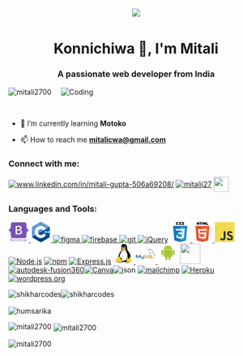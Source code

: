 <h1 align="center">
<img width=2000 src= "https://thumbs.dreamstime.com/b/web-development-concept-person-using-laptop-computer-web-development-concept-person-using-laptop-computer-173653541.jpg">
</h1> 
<h1 align="center">Konnichiwa 👋, I'm Mitali</h1>
<h3 align="center">A passionate web developer from India</h3>
<img align="right" alt="Coding" width="400" src="https://res.cloudinary.com/practicaldev/image/fetch/s--2bZIjPGC -/c_limit%2Cf_auto%2Cfl_progressive%2Cq_66%2Cw_880/https://dev-to-uploads.s3.amazonaws.com/i/d4tvukbt5mra37cvwklk.gif">

<p align="left"> <img src="https://komarev.com/ghpvc/?username=mitali2700&label=Profile%20views&color=0e75b6&style=flat" alt="mitali2700" /> </p>

<p align="left"> <a href="https://twitter.com/" target="blank"><img src="https://img.shields.io/twitter/follow/?logo=twitter&style=for-the-badge" alt="" /></a> </p>

- 🌱 I’m currently learning **Motoko**

- 📫 How to reach me **mitalicwa@gmail.com**

<h3 align="left">Connect with me:</h3>
<p align="left">
<a href="https://www.linkedin.com/in/mitali-gupta-506a69208/" target="blank"><img align="center" src="https://raw.githubusercontent.com/rahuldkjain/github-profile-readme-generator/master/src/images/icons/Social/linked-in-alt.svg" alt="www.linkedin.com/in/mitali-gupta-506a69208/" height="30" width="40" /></a>
<a href="https://instagram.com/mitalii27" target="blank"><img align="center" src="https://raw.githubusercontent.com/rahuldkjain/github-profile-readme-generator/master/src/images/icons/Social/instagram.svg" alt="mitalii27" height="30" width="40" /></a>
<a href="https://replit.com/@MITALIGUPTA" target="blank"><img align= "center" src="https://user-images.githubusercontent.com/78539161/181254713-cd647b34-ecdc-45c9-81d5-05803a562e11.png"  height="30" width="30" /></a>
</p>





<h3 align="left">Languages and Tools:</h3>
<p align="left"> <a href="https://getbootstrap.com" target="_blank" rel="noreferrer"> <img src="https://raw.githubusercontent.com/devicons/devicon/master/icons/bootstrap/bootstrap-plain-wordmark.svg" alt="bootstrap" width="40" height="40"/> </a> <a href="https://www.w3schools.com/cpp/" target="_blank" rel="noreferrer"> <img src="https://raw.githubusercontent.com/devicons/devicon/master/icons/cplusplus/cplusplus-original.svg" alt="cplusplus" width="40" height="40"/> </a>  <a href="https://www.figma.com/" target="_blank" rel="noreferrer"> <img src="https://www.vectorlogo.zone/logos/figma/figma-icon.svg" alt="figma" width="40" height="40"/> </a> <a href="https://firebase.google.com/" target="_blank" rel="noreferrer"> <img src="https://www.vectorlogo.zone/logos/firebase/firebase-icon.svg" alt="firebase" width="40" height="40"/> </a> <a href="https://git-scm.com/" target="_blank" rel="noreferrer"> <img src="https://www.vectorlogo.zone/logos/git-scm/git-scm-icon.svg" alt="git" width="40" height="40"/> </a> 
  <a href="https://jquery.com/" target="_blank" rel="noreferrer"><img src="https://user-images.githubusercontent.com/78539161/179682340-fcb86e2b-bdbe-4c52-a827-a12e669a58a3.png" alt="jQuery" width="20" height="20"></a> 
<a href="https://www.w3schools.com/css/" target="_blank" rel="noreferrer"> <img src="https://raw.githubusercontent.com/devicons/devicon/master/icons/css3/css3-original-wordmark.svg" alt="css3" width="40" height="40"/> </a>
<a href="https://www.w3.org/html/" target="_blank" rel="noreferrer"> <img src="https://raw.githubusercontent.com/devicons/devicon/master/icons/html5/html5-original-wordmark.svg" alt="html5" width="40" height="40"/> </a> <a href="https://developer.mozilla.org/en-US/docs/Web/JavaScript" target="_blank" rel="noreferrer"> <img src="https://raw.githubusercontent.com/devicons/devicon/master/icons/javascript/javascript-original.svg" alt="javascript" width="40" height="40"/> </a>
<a href="https://nodejs.org/api/" target="_blank" rel="noreferrer"><img src="https://upload.wikimedia.org/wikipedia/commons/thumb/d/d9/Node.js_logo.svg/128px-Node.js_logo.svg.png" alt="Node.js" width="60"></a>
<a href="https://www.npmjs.com/" target="_blank" rel="noreferrer"><img src="https://user-images.githubusercontent.com/78539161/180617223-47849d60-5538-43b7-8474-77d9db58728b.png" alt="npm" width="40"></a>
<a href="https://expressjs.com/" target="_blank" rel="noreferrer"><img src="https://user-images.githubusercontent.com/78539161/180755429-687cd845-0559-4140-9069-4a453ac307b7.png" alt="Express.js" height="18"></a>
<a href="https://www.linux.org/" target="_blank" rel="noreferrer"> <img src="https://raw.githubusercontent.com/devicons/devicon/master/icons/linux/linux-original.svg" alt="linux" width="40" height="40"/> </a> 
  <a href="https://www.mysql.com/" target="_blank" rel="noreferrer"> <img src="https://raw.githubusercontent.com/devicons/devicon/master/icons/mysql/mysql-original-wordmark.svg" alt="mysql" width="40" height="40"/> </a>
<a href="https://developer.android.com/docs" target="_blank" rel="noreferrer"><img src="https://raw.githubusercontent.com/devicons/devicon/master/icons/android/android-original-wordmark.svg" alt="android" width="40" height="40" style="max-width: 100%;"></a>
<a href="https://hyper.is/" target="_blank" rel="noreferrer"><img src="https://user-images.githubusercontent.com/78539161/180262577-2538fca2-5701-4db4-a2fd-0871adc4af84.svg" width="40" height="40"></a>
<a href="https://www.autodesk.com/products/fusion-360/overview" target="_blank" rel="noreferrer"><img src="https://user-images.githubusercontent.com/78539161/179355291-0f7b3dae-ad47-4186-8371-f33ccdd192ff.svg" alt="autodesk-fusion360" width="40" height="40"></a><a href="https://www.canva.com/" target="_blank" rel="noreferrer"><img src="https://user-images.githubusercontent.com/78539161/179355900-a860afe3-ba63-4256-a7b4-760c0f416a7c.png" alt="Canva" width="40" height="40"></a><a><img src="https://user-images.githubusercontent.com/78539161/181601993-fd3ccb96-efe3-442b-94f4-49a72e37c521.png" alt="json" width="35"></a> <a href= "https://mailchimp.com/" target="_blank" rel="noreferrer"><img src="https://user-images.githubusercontent.com/78539161/184526403-99aff1c2-b247-48c7-812e-285d012aa03a.png" alt="mailchimp" height="40"></a>
  <a href="https://www.heroku.com/" target="_blank" rel="noreferrer"><img src="https://user-images.githubusercontent.com/78539161/184587332-c207b71c-0acc-4455-995d-3d9e34e2187f.png" alt="Heroku" width="40" height="40"></a>
<a href="" target="_blank" rel="noreferrer"><img src="https://user-images.githubusercontent.com/78539161/191458785-b3f513f0-89b0-4951-8c06-5ebd8a16e67d.png" alt="wordpress.org" width="40" ></a>
  
</p>


<p>
<img  src="https://github-readme-stats.vercel.app/api?username=shikharcodes&show_icons=true&theme=tokyonight&locale=en" alt="shikharcodes" /><img  src="https://github-readme-stats.vercel.app/api/top-langs?username=shikharcodes&langs_count=8&show_icons=true&locale=en&layout=compact&theme=tokyonight" alt="shikharcodes" />
</p>
<p><img align="center" src="https://github-readme-streak-stats.herokuapp.com/?user=humsarika&" alt="humsarika" /></p>


<p><img align="left" src="https://github-readme-stats.vercel.app/api/top-langs?username=Mitali2700&show_icons=true&locale=en&layout=compact" alt="mitali2700" /></p>
<p>&nbsp;<img align="center" src="https://github-readme-stats.vercel.app/api?username=Mitali2700&show_icons=true&locale=en" alt="mitali2700" /></p>
<p><img align="center" src="https://github-readme-streak-stats.herokuapp.com/?user=Mitali2700&" alt="mitali2700" /></p>
